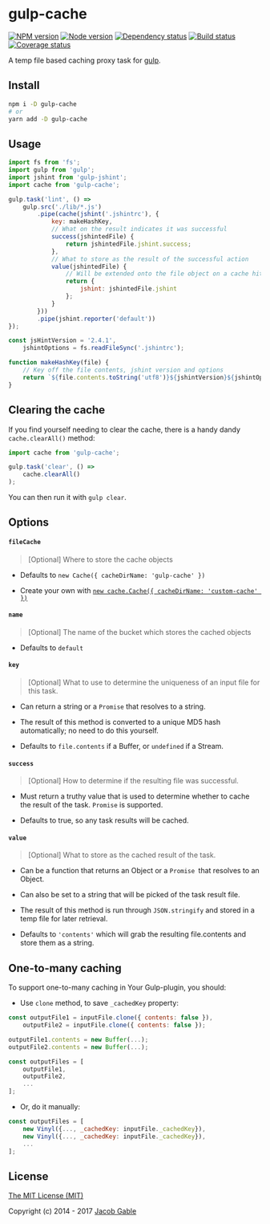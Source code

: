 # gulp-cache

[![NPM version][npm]][npm-url]
[![Node version][node]][node-url]
[![Dependency status][deps]][deps-url]
[![Build status][build]][build-url]
[![Coverage status][coverage]][coverage-url]

[npm]: https://img.shields.io/npm/v/gulp-cache.svg
[npm-url]: https://www.npmjs.com/package/gulp-cache

[node]: https://img.shields.io/node/v/gulp-cache.svg
[node-url]: https://nodejs.org

[deps]: https://img.shields.io/david/jgable/gulp-cache.svg
[deps-url]: https://david-dm.org/jgable/gulp-cache

[build]: https://travis-ci.org/jgable/gulp-cache.svg?branch=master
[build-url]: https://travis-ci.org/jgable/gulp-cache

[coverage]: https://img.shields.io/coveralls/jgable/gulp-cache.svg
[coverage-url]: https://coveralls.io/r/jgable/gulp-cache

A temp file based caching proxy task for [gulp](http://gulpjs.com/).

## Install

```sh
npm i -D gulp-cache
# or
yarn add -D gulp-cache
```

## Usage

```js
import fs from 'fs';
import gulp from 'gulp';
import jshint from 'gulp-jshint';
import cache from 'gulp-cache';

gulp.task('lint', () =>
    gulp.src('./lib/*.js')
        .pipe(cache(jshint('.jshintrc'), {
            key: makeHashKey,
            // What on the result indicates it was successful
            success(jshintedFile) {
                return jshintedFile.jshint.success;
            },
            // What to store as the result of the successful action
            value(jshintedFile) {
                // Will be extended onto the file object on a cache hit next time task is ran
                return {
                    jshint: jshintedFile.jshint
                };
            }
        }))
        .pipe(jshint.reporter('default'))
});

const jsHintVersion = '2.4.1',
    jshintOptions = fs.readFileSync('.jshintrc');

function makeHashKey(file) {
    // Key off the file contents, jshint version and options
    return `${file.contents.toString('utf8')}${jshintVersion}${jshintOptions}`;
}
```

## Clearing the cache

If you find yourself needing to clear the cache, there is a handy dandy `cache.clearAll()` method:

```js
import cache from 'gulp-cache';

gulp.task('clear', () =>
    cache.clearAll()
);
```

You can then run it with `gulp clear`.

## Options

#### `fileCache`

> [Optional] Where to store the cache objects

- Defaults to `new Cache({ cacheDirName: 'gulp-cache' })`

- Create your own with [`new cache.Cache({ cacheDirName: 'custom-cache' })`](https://github.com/jgable/cache-swap)

#### `name`

> [Optional] The name of the bucket which stores the cached objects

- Defaults to `default`

#### `key`

> [Optional] What to use to determine the uniqueness of an input file for this task.

- Can return a string or a `Promise` that resolves to a string.  

- The result of this method is converted to a unique MD5 hash automatically; no need to do this yourself.

- Defaults to `file.contents` if a Buffer, or `undefined` if a Stream.

#### `success`

> [Optional] How to determine if the resulting file was successful.

- Must return a truthy value that is used to determine whether to cache the result of the task. `Promise` is supported.

- Defaults to true, so any task results will be cached.

#### `value`

> [Optional] What to store as the cached result of the task.

- Can be a function that returns an Object or a `Promise `that resolves to an Object.

- Can also be set to a string that will be picked of the task result file.

- The result of this method is run through `JSON.stringify` and stored in a temp file for later retrieval.

- Defaults to `'contents'` which will grab the resulting file.contents and store them as a string.

## One-to-many caching

To support one-to-many caching in Your Gulp-plugin, you should:

* Use `clone` method, to save `_cachedKey` property:
```js
const outputFile1 = inputFile.clone({ contents: false }),
    outputFile2 = inputFile.clone({ contents: false });

outputFile1.contents = new Buffer(...);
outputFile2.contents = new Buffer(...);

const outputFiles = [
    outputFile1,
    outputFile2,
    ...
];
```
* Or, do it manually:
```js
const outputFiles = [
    new Vinyl({..., _cachedKey: inputFile._cachedKey}),
    new Vinyl({..., _cachedKey: inputFile._cachedKey}),
    ...
];
```

## License

[The MIT License (MIT)](./LICENSE)

Copyright (c) 2014 - 2017 [Jacob Gable](http://jacobgable.com)
